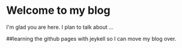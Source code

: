 # Welcome to my blog

I'm glad you are here. I plan to talk about ...

##learning the github pages with jeykell so I can move my blog over.
